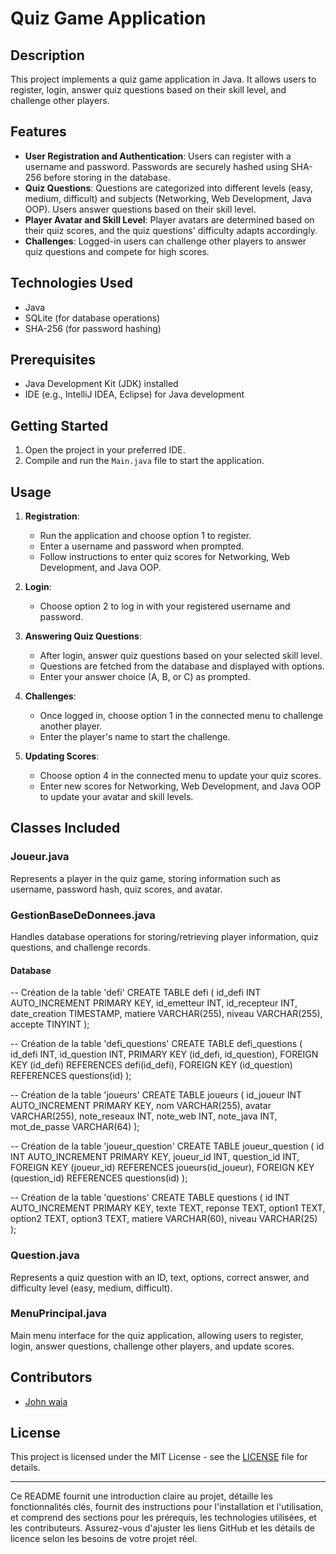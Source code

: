 # Quiz Game Application

## Description
This project implements a quiz game application in Java. It allows users to register, login, answer quiz questions based on their skill level, and challenge other players.

## Features
- **User Registration and Authentication**: Users can register with a username and password. Passwords are securely hashed using SHA-256 before storing in the database.
- **Quiz Questions**: Questions are categorized into different levels (easy, medium, difficult) and subjects (Networking, Web Development, Java OOP). Users answer questions based on their skill level.
- **Player Avatar and Skill Level**: Player avatars are determined based on their quiz scores, and the quiz questions' difficulty adapts accordingly.
- **Challenges**: Logged-in users can challenge other players to answer quiz questions and compete for high scores.

## Technologies Used
- Java
- SQLite (for database operations)
- SHA-256 (for password hashing)

## Prerequisites
- Java Development Kit (JDK) installed
- IDE (e.g., IntelliJ IDEA, Eclipse) for Java development

## Getting Started
1. Open the project in your preferred IDE.
2. Compile and run the `Main.java` file to start the application.

## Usage
1. **Registration**: 
   - Run the application and choose option 1 to register.
   - Enter a username and password when prompted.
   - Follow instructions to enter quiz scores for Networking, Web Development, and Java OOP.

2. **Login**:
   - Choose option 2 to log in with your registered username and password.

3. **Answering Quiz Questions**:
   - After login, answer quiz questions based on your selected skill level.
   - Questions are fetched from the database and displayed with options.
   - Enter your answer choice (A, B, or C) as prompted.

4. **Challenges**:
   - Once logged in, choose option 1 in the connected menu to challenge another player.
   - Enter the player's name to start the challenge.

5. **Updating Scores**:
   - Choose option 4 in the connected menu to update your quiz scores.
   - Enter new scores for Networking, Web Development, and Java OOP to update your avatar and skill levels.

## Classes Included
### Joueur.java
Represents a player in the quiz game, storing information such as username, password hash, quiz scores, and avatar.

### GestionBaseDeDonnees.java
Handles database operations for storing/retrieving player information, quiz questions, and challenge records.

#### Database

-- Création de la table 'defi'
CREATE TABLE defi (
    id_defi INT AUTO_INCREMENT PRIMARY KEY,
    id_emetteur INT,
    id_recepteur INT,
    date_creation TIMESTAMP,
    matiere VARCHAR(255),
    niveau VARCHAR(255),
    accepte TINYINT
);

-- Création de la table 'defi_questions'
CREATE TABLE defi_questions (
    id_defi INT,
    id_question INT,
    PRIMARY KEY (id_defi, id_question),
    FOREIGN KEY (id_defi) REFERENCES defi(id_defi),
    FOREIGN KEY (id_question) REFERENCES questions(id)
);

-- Création de la table 'joueurs'
CREATE TABLE joueurs (
    id_joueur INT AUTO_INCREMENT PRIMARY KEY,
    nom VARCHAR(255),
    avatar VARCHAR(255),
    note_reseaux INT,
    note_web INT,
    note_java INT,
    mot_de_passe VARCHAR(64)
);

-- Création de la table 'joueur_question'
CREATE TABLE joueur_question (
    id INT AUTO_INCREMENT PRIMARY KEY,
    joueur_id INT,
    question_id INT,
    FOREIGN KEY (joueur_id) REFERENCES joueurs(id_joueur),
    FOREIGN KEY (question_id) REFERENCES questions(id)
);

-- Création de la table 'questions'
CREATE TABLE questions (
    id INT AUTO_INCREMENT PRIMARY KEY,
    texte TEXT,
    reponse TEXT,
    option1 TEXT,
    option2 TEXT,
    option3 TEXT,
    matiere VARCHAR(60),
    niveau VARCHAR(25)
);

### Question.java
Represents a quiz question with an ID, text, options, correct answer, and difficulty level (easy, medium, difficult).

### MenuPrincipal.java
Main menu interface for the quiz application, allowing users to register, login, answer questions, challenge other players, and update scores.

## Contributors
- [John waia](https://github.com/johnwaia)

## License
This project is licensed under the MIT License - see the [LICENSE](LICENSE) file for details.

---

Ce README fournit une introduction claire au projet, détaille les fonctionnalités clés, fournit des instructions pour l'installation et l'utilisation, et comprend des sections pour les prérequis, les technologies utilisées, et les contributeurs. Assurez-vous d'ajuster les liens GitHub et les détails de licence selon les besoins de votre projet réel.
